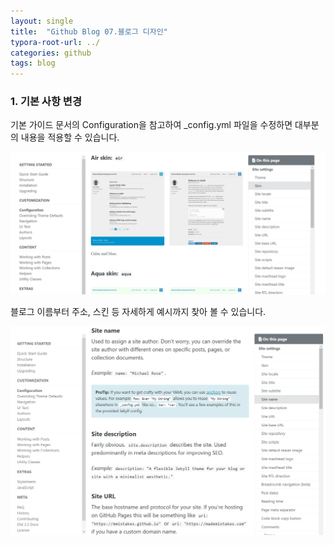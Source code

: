```yaml
---
layout: single
title:  "Github Blog 07.블로그 디자인"
typora-root-url: ../
categories: github
tags: blog
---
```






### 1. 기본 사항 변경

기본 가이드 문서의 Configuration을 참고하여 _config.yml 파일을 수정하면 대부분의 내용을 적용할 수 있습니다. 



![image-20250129131811749](/images/2025-01-25-06/image-20250129131811749.png)



블로그 이름부터 주소, 스킨 등 자세하게 예시까지 찾아 볼 수 있습니다.



![image-20250129131928185](/images/2025-01-25-06/image-20250129131928185.png)



